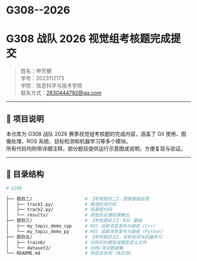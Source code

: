 # G308--2026
# G308 战队 2026 视觉组考核题完成提交

> 姓名：申芳健  
> 学号：2023112173  
> 学院：信息科学与技术学院  
> 联系方式：2830444792@qq.com 

---

## 📌 项目说明

本仓库为 G308 战队 2026 赛季视觉组考核题的完成内容，涵盖了 Git 使用、图像处理、ROS 系统、目标检测和机器学习等多个模块。  
所有代码均附带详细注释，部分题目提供运行示意图或说明，方便复现与验证。

---

## 📂 目录结构

```bash
# G308

├── 题目二/                    # 【考核题目二】：图像基础处理
│   ├── track1.py/            # 赛道检测代码
│   ├── track2.py/            # 拓展题代码
│   └── results/              # 原图及处理结果输出
├── 题目三/                    # 【考核题目三】：ROS 基础
│   ├── my_topic_demo_cpp     # ROS 话题消息发布与接收 (C++)
│   └── my_topic_demo_py      # ROS 话题消息发布与接收 (Python)
├── 题目五/                    # 【考核题目五】：目标检测与机器学习
│   ├── train6/               # 训练好的模型或模型定义文件
│   └── dataset2/             # 训练/测试数据集
└── README.md                 # 项目总说明（本文档）
